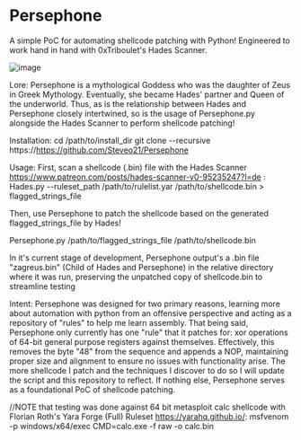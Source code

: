 # Persephone
A simple PoC for automating shellcode patching with Python! Engineered to work hand in hand with 0xTriboulet's Hades Scanner.

![image](https://github.com/user-attachments/assets/d4958573-3ea4-4972-b5b1-f19bc2fdc786)

Lore: Persephone is a mythological Goddess who was the daughter of Zeus in Greek Mythology. Eventually, she became Hades' partner and Queen of the underworld. Thus, as is the relationship between Hades and Persephone closely intertwined, so is the usage of Persephone.py alongside the Hades Scanner to perform shellcode patching!

Installation:
cd /path/to/install_dir
git clone --recursive https://https://github.com/Steveo21/Persephone

Usage:
First, scan a shellcode (.bin) file with the Hades Scanner https://www.patreon.com/posts/hades-scanner-v0-95235247?l=de :
Hades.py --ruleset_path /path/to/rulelist.yar /path/to/shellcode.bin > flagged_strings_file

Then, use Persephone to patch the shellcode based on the generated flagged_strings_file by Hades!

Persephone.py /path/to/flagged_strings_file /path/to/shellcode.bin

In it's current stage of development, Persephone output's a .bin file "zagreus.bin" (Child of Hades and Persephone) in the relative directory where it was run, preserving the unpatched copy of shellcode.bin to streamline testing

Intent:
Persephone was designed for two primary reasons, learning more about automation with python from an offensive perspective and acting as a repository of "rules" to help me learn assembly. That being said, Persephone only currently has one "rule" that it patches for: xor operations of 64-bit general purpose registers against themselves. Effectively, this removes the byte "48" from the sequence and appends a NOP, maintaining proper size and alignment to ensure no issues with functionality arise. The more shellcode I patch and the techniques I discover to do so I will update the script and this repository to reflect. If nothing else, Persephone serves as a foundational PoC of shellcode patching. 

//NOTE that testing was done against 64 bit metasploit calc shellcode with Florian Roth's Yara Forge (Full) Ruleset https://yarahq.github.io/: 
msfvenom -p windows/x64/exec CMD=calc.exe -f raw -o calc.bin






